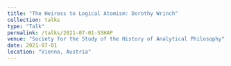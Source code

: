 ```yaml
---
title: "The Heiress to Logical Atomism: Dorothy Wrinch"
collection: talks
type: "Talk"
permalink: /talks/2021-07-01-SSHAP
venue: "Society for the Study of the History of Analytical Philosophy"
date: 2021-07-01
location: "Vienna, Austria"
---
```

